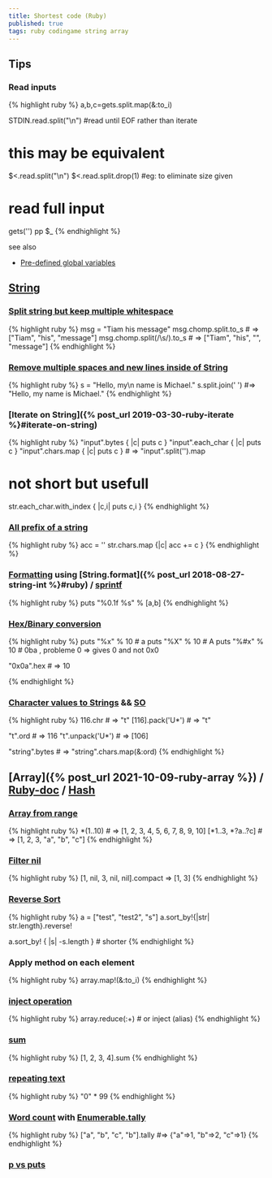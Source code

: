 ```yaml
---
title: Shortest code (Ruby)
published: true
tags: ruby codingame string array
---
```

## Tips
### Read inputs
{% highlight ruby %}
a,b,c=gets.split.map(&:to_i)

STDIN.read.split("\n") #read until EOF rather than iterate
# this may be equivalent
$<.read.split("\n")
$<.read.split.drop(1) #eg: to eliminate size given
# read full input
gets('')
pp $_
{% endhighlight %}

see also
- [Pre-defined global variables](https://rubyreferences.github.io/rubyref/language/globals.html)

## [String](https://ruby-doc.org/core-3.0.1/String.html)
### [Split string but keep multiple whitespace](https://stackoverflow.com/questions/46135748/ruby-split-string-but-keep-multiple-whitespace)
{% highlight ruby %}
msg = "Tiam his  message"
msg.chomp.split.to_s            # => ["Tiam", "his", "message"]
msg.chomp.split(/\s/).to_s		# => ["Tiam", "his", "", "message"]
{% endhighlight %}

### [Remove multiple spaces and new lines inside of String](https://stackoverflow.com/questions/7106964/remove-multiple-spaces-and-new-lines-inside-of-string)
{% highlight ruby %}
s = "Hello, my\n       name is Michael."
s.split.join(' ') #=> "Hello, my name is Michael."
{% endhighlight %}

### [Iterate on String]({% post_url 2019-03-30-ruby-iterate %}#iterate-on-string)
{% highlight ruby %}
"input".bytes     { |c| puts c }
"input".each_char { |c| puts c }
"input".chars.map { |c| puts c }	# => "input".split('').map

# not short but usefull
str.each_char.with_index { |c,i| puts c,i }
{% endhighlight %}

### [All prefix of a string](https://stackoverflow.com/a/18078171/51386)

{% highlight ruby %}
acc = ''
str.chars.map {|c| acc += c }
{% endhighlight %}

### [Formatting](https://www.rubyguides.com/2012/01/ruby-string-formatting/) using [String.format]({% post_url 2018-08-27-string-int %}#ruby) / [sprintf](https://ruby-doc.org/core-2.0.0/Kernel.html#method-i-sprintf)
{% highlight ruby %}
puts "%0.1f %s" % [a,b]
{% endhighlight %}

### [Hex/Binary conversion](https://docs.ruby-lang.org/en/3.0/String.html#method-i-hex)
{% highlight ruby %}
puts "%x" % 10 # a
puts "%X" % 10 # A
puts "%#x" % 10 # 0ba , probleme 0 => gives 0 and not 0x0

"0x0a".hex  # => 10

{% endhighlight %}

### [Character values to Strings](https://makandracards.com/makandra/40838-ruby-converting-utf-8-codepoints-to-characters) && [SO](https://stackoverflow.com/questions/143822/ruby-character-to-ascii-from-a-string)
{% highlight ruby %}
116.chr          # => "t"
[116].pack('U*') # => "t"

"t".ord          # => 116
"t".unpack('U*') # => [106]

"string".bytes   # =>  "string".chars.map(&:ord)
{% endhighlight %}

## [Array]({% post_url 2021-10-09-ruby-array %}) / [Ruby-doc](https://ruby-doc.org/core-3.0.1/Array.html) / [Hash](https://ruby-doc.org/core-3.1.2/Hash.html)
### [Array from range](https://stackoverflow.com/questions/191329/correct-way-to-populate-an-array-with-a-range-in-ruby/6587096#6587096)
{% highlight ruby %}
*(1..10)         # => [1, 2, 3, 4, 5, 6, 7, 8, 9, 10]
[*1..3, *?a..?c] # => [1, 2, 3, "a", "b", "c"]
{% endhighlight %}

### [Filter nil](https://stackoverflow.com/a/13485482/51386)
{% highlight ruby %}
[1, nil, 3, nil, nil].compact => [1, 3] 
{% endhighlight %}

### [Reverse Sort](https://stackoverflow.com/a/13222883/51386)
{% highlight ruby %}
a = ["test", "test2", "s"]
a.sort_by!{|str| str.length}.reverse!

a.sort_by! { |s| -s.length } # shorter
{% endhighlight %}

### Apply method on each element
{% highlight ruby %}
array.map!(&:to_i)
{% endhighlight %}

### [inject operation](https://stackoverflow.com/questions/1538789/how-to-sum-array-of-numbers-in-ruby/1538801#1538801)
{% highlight ruby %}
array.reduce(:+)		# or inject (alias)
{% endhighlight %}

### [sum](https://stackoverflow.com/questions/1538789/how-to-sum-array-of-numbers-in-ruby/1539643#1539643)
{% highlight ruby %}
[1, 2, 3, 4].sum
{% endhighlight %}

### [repeating text](https://stackoverflow.com/a/2297020/51386)
{% highlight ruby %}
"0" * 99
{% endhighlight %}

### [Word count](https://stackoverflow.com/a/56673994/51386) with [Enumerable.tally](https://ruby-doc.org/core-3.1.2/Enumerable.html#method-i-tally)
{% highlight ruby %}
["a", "b", "c", "b"].tally #=> {"a"=>1, "b"=>2, "c"=>1}
{% endhighlight %}

### [p vs puts](https://www.rubyguides.com/2018/10/puts-vs-print/)
